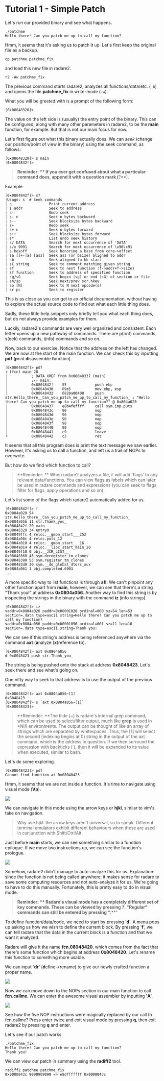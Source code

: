 # Tutorial 1 - Simple Patch

Let's run our provided binary and see what happens.

```
./patchme
Hello there! Can you patch me up to call my function?
```

Hmm, it seems that it's asking us to patch it up. Let's first keep the original file as a backup.

```
cp patchme patchme_fix
```

and load this new file in radare2.

```
r2 -Aw patchme_fix
```

The previous command starts radare2, analyzes all functions/data/etc. (```-A```) and opens the file **patchme_fix** in write-mode (```-w```).

What you will be greeted with is a prompt of the following form:

```
[0x08048320]>
```

The value on the left side is (usually) the entry point of the binary. This can be configured, along with many other parameters in radare2, to be the **main** function, for example. But that is not our main focus for now.

Let's first figure out what this binary actually does. We can *seek* (change our position/point of view in the binary) using the seek command, as follows:

```
[0x08048320]> s main
[0x0804842f]>
```

> **Reminder: ** If you ever get confused about what a particular command does, append it with a question mark (**?**).

Example:
```
[0x0804842f]> s?
|Usage: s  # Seek commands
| s                 Print current address
| s addr            Seek to address
| s-                Undo seek
| s- n              Seek n bytes backward
| s--               Seek blocksize bytes backward
| s+                Redo seek
| s+ n              Seek n bytes forward
| s++               Seek blocksize bytes forward
| s*                List undo seek history
| s/ DATA           Search for next occurrence of 'DATA'
| s/x 9091          Search for next occurrence of \x90\x91
| s.hexoff          Seek honoring a base from core->offset
| sa [[+-]a] [asz]  Seek asz (or bsize) aligned to addr
| sb                Seek aligned to bb start
| sC string         Seek to comment matching given string
| sf                Seek to next function (f->addr+f->size)
| sf function       Seek to address of specified function
| sg/sG             Seek begin (sg) or end (sG) of section or file
| sn/sp             Seek next/prev scr.nkey
| so [N]            Seek to N next opcode(s)
| sr pc             Seek to register
```

This is as close as you can get to an official documentation, without having to explore the actual source code to find out what each little thing does.

Sadly, these little help snippets only briefly tell you what each thing does, but do not always provide examples for them.

Luckily, radare2's commands are very well organized and consistent. Each letter opens up a new pathway of commands. There are p(rint) commands, s(eek) commands, i(nfo) commands and so on.

Now, back to our exercise. Notice that the address on the left has changed. We are now at the start of the main function. We can check this by inputting **pdf** (**p**rint **d**isassemble **f**unction).

```
[0x0804842f]> pdf
╒ (fcn) main 20
│           ; DATA XREF from 0x08048337 (main)
│           ;-- main:
│           0x0804842f    55             push ebp
│           0x08048430    89e5           mov ebp, esp
│           0x08048432    6820a00408     push str.Hello_there__Can_you_patch_me_up_to_call_my_function_ ; "Hello there! Can you patch me up to call my function?" @ 0x804a020
│           0x08048437    e8b4feffff     call sym.imp.puts
│           0x0804843c    90             nop
│           0x0804843d    90             nop
│           0x0804843e    90             nop
│           0x0804843f    90             nop
│           0x08048440    90             nop
│           0x08048441    c9             leave
╘           0x08048442    c3             ret
```

It seems that all this program does is print the text message we saw earlier. However, it's asking us to call a function, and left us a trail of NOPs to overwrite.

But how do we find which function to call?

> **Reminder: ** When radare2 analyzes a file, it will add 'flags' to any relevant data/functions. You can view flags as labels which can later be used in radare commands and expressions (you can seek to flags, filter for flags, apply operations and so on).

Let's list some of the flags which radare2 automatically added for us.

```
[0x0804842f]> f
0x0804a020 54 str.Hello_there__Can_you_patch_me_up_to_call_my_function_
0x0804a056 11 str.Thank_you_
0x0804842f 20 main
0x08048320 34 entry0
0x08049ffc 4 reloc.__gmon_start___252
0x0804a00c 4 reloc.puts_12
0x0804a010 4 reloc.__gmon_start___16
0x0804a014 4 reloc.__libc_start_main_20
0x08049f10 0 obj.__JCR_LIST__
0x08048360 43 sym.deregister_tm_clones
0x08048390 53 sym.register_tm_clones
0x080483d0 30 sym.__do_global_dtors_aux
0x0804a061 1 obj.completed.6903
...
```

A more specific way to list functions is through **afl**.
We can't pinpoint any other function apart from **main**, however, we can see that there's a string "Thank you!" at address **0x0804a056**. Another way to find this string is by inspecting the strings in the binary with the command **iz** (info strings).

```
[0x0804842f]> iz
vaddr=0x0804a020 paddr=0x00001020 ordinal=000 sz=54 len=53 section=.data type=ascii string=Hello there! Can you patch me up to call my function?
vaddr=0x0804a056 paddr=0x00001056 ordinal=001 sz=11 len=10 section=.data type=ascii string=Thank you!
```

We can see if this string's address is being referenced anywhere via the command **axt** (**a**nalyze (**x**)reference **t**o).

```
[0x0804842f]> axt 0x0804a056
d 0x8048423 push str.Thank_you_
```

The string is being pushed onto the stack at address **0x8048423**. Let's seek there and see what's going on.

One nifty way to seek to that address is to use the output of the previous command.

```
[0x0804842f]> axt 0x0804a056~[1]
0x8048423
[0x0804842f]> s `axt 0x0804a056~[1]`
[0x08048423]>
```

> **Reminder: **The tilde (~) is radare's internal grep command, which can be used to select/filter output, much like **grep** is used in *NIX environments. The output can be thought of like an array of strings which are separated by whitespaces. Thus, the [1] will select the second (indexing begins at 0) string in the output of the axt command, which is the address in question. If we then surround the expression with backticks (`), then it will be expanded to its value when executed, similar to bash.

Let's do some exploring.

```
[0x08048423]> pdf
Cannot find function at 0x08048423
```
Hmm, it seems that we are not inside a function. It's time to navigate using visual mode (**Vp**).

![](tut1_Vp.png)

We can navigate in this mode using the arrow keys or **hjkl**, similar to vim's take on navigation.

> Why use hjkl: the arrow keys aren't universal, so to speak. Different terminal emulators exhibit different behaviours when these are used in conjunction with Shift/Ctrl/Alt.

Just before **main** starts, we can see something similar to a function epilogue. If we move two instructions up, we can see the function's prologue.

![](tut1_ghost_func.png)

Somehow, radare2 didn't manage to auto-analyze this for us. Explanation: since the function is not being called anywhere, it makes sense for radare to save some computing resources and not auto-analyze it for us. We're going to have to do this manually. Fortunately, this is pretty easy to do in visual mode.

> **Reminder: ** Radare's visual mode has a completely different set of key commands. These can be viewed by pressing **?**. "Regular" commands can still be entered by pressing "**:**"

To define function/data/code, we need to start by pressing '**d**'. A menu pops up asking us how we wish to define the current block. By pressing '**f**', we can tell radare that the data in the current block is a function and that we want it analyzed.

Radare will give it the name **fcn.08048420**, which comes from the fact that there's some function which begins at address **0x8048420**. Let's rename this function to something more usable.

We can input '**dr**' (**d**efine->**r**ename) to give our newly crafted function a proper name.

![](tut1_renamed_fcn.png)

Now we can move down to the NOPs section in our main function to call **fcn.callme**. We can enter the awesome visual assembler by inputting '**A**'.

![](tut1_vis_assembler.png)

See how the five NOP instructions were magically replaced by our call to fcn.callme? Press enter twice and exit visual mode by pressing **q**, then exit radare2 by pressing **q** and enter.

Let's see if our patch works.

```
./patchme_fix
Hello there! Can you patch me up to call my function?
Thank you!
```

We can view our patch in summary using the **radiff2** tool.

```
radiff2 patchme patchme_fix
0x0000043c 9090909090 => e8dfffffff 0x0000043c
```
